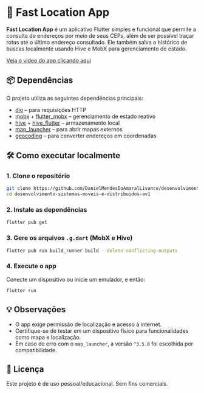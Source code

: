 # 🚀 Fast Location App

**Fast Location App** é um aplicativo Flutter simples e funcional que permite a consulta de endereços por meio de seus CEPs, além de ser possível traçar rotas até o último endereço consultado. Ele também salva o histórico de buscas localmente usando Hive e MobX para gerenciamento de estado.

[Veja o vídeo do app clicando aqui](https://drive.google.com/file/d/1gK3xqJwLrrR9k2uH2qoKM_jE_fZh30yF/view?usp=sharing)

## 📦 Dependências

O projeto utiliza as seguintes dependências principais:

- [dio](https://pub.dev/packages/dio) – para requisições HTTP
- [mobx](https://pub.dev/packages/mobx) + [flutter_mobx](https://pub.dev/packages/flutter_mobx) – gerenciamento de estado reativo
- [hive](https://pub.dev/packages/hive) + [hive_flutter](https://pub.dev/packages/hive_flutter) – armazenamento local
- [map_launcher](https://pub.dev/packages/map_launcher) – para abrir mapas externos
- [geocoding](https://pub.dev/packages/geocoding) – para converter endereços em coordenadas

## 🛠️ Como executar localmente

### 1. Clone o repositório

```bash
git clone https://github.com/DanielMendesDoAmaralLivance/desenvolvimento-sistemas-moveis-e-distribuidos-av1.git
cd desenvolvimento-sistemas-moveis-e-distribuidos-av1
```

### 2. Instale as dependências

```bash
flutter pub get
```

### 3. Gere os arquivos `.g.dart` (MobX e Hive)

```bash
flutter pub run build_runner build --delete-conflicting-outputs
```

### 4. Execute o app

Conecte um dispositivo ou inicie um emulador, e então:

```bash
flutter run
```

## 💡 Observações

- O app exige permissão de localização e acesso à internet.
- Certifique-se de testar em um dispositivo físico para funcionalidades como mapa e localização.
- Em caso de erro com o `map_launcher`, a versão `^3.5.0` foi escolhida por compatibilidade.

## 📄 Licença

Este projeto é de uso pessoal/educacional. Sem fins comerciais.